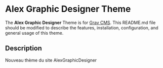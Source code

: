 # Alex Graphic Designer Theme

The **Alex Graphic Designer** Theme is for [Grav CMS](http://github.com/getgrav/grav).  This README.md file should be modified to describe the features, installation, configuration, and general usage of this theme.

## Description

Nouveau thème du site AlexGraphicDesigner
